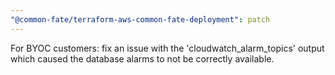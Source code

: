 ```yaml
---
"@common-fate/terraform-aws-common-fate-deployment": patch
---
```


For BYOC customers: fix an issue with the 'cloudwatch_alarm_topics' output which caused the database alarms to not be correctly available.
